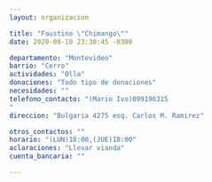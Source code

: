 ```yaml
---
layout: organizacion

title: "Faustino \"Chimango\""
date: 2020-08-10 23:30:45 -0300

departamento: "Montevideo"
barrio: "Cerro"
actividades: "Olla"
donaciones: "Todo tipo de donaciones"
necesidades: ""
telefono_contacto: "(Mario Ivo)099196315  
"
direccion: "Bulgaria 4275 esq. Carlos M. Ramirez"

otros_contactos: ""
horario: "(LUN)18:00,(JUE)18:00"
aclaraciones: "Llevar vianda"
cuenta_bancaria: ""

---
```

